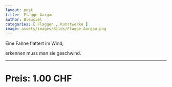 ```yaml
---
layout: post
title:  Flagge Aargau
author: Bleuciel
categories: [ Flaggen , Kunstwerke ]
image: assets/images/Bilds/Flagge Aargau.png
---
```


Eine Fahne flattert im Wind,

erkennen muss man sie geschwind.

-----

# Preis: 1.00 CHF

